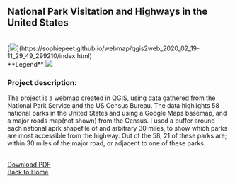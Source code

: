 ## National Park Visitation and Highways in the United States
<br>
[<img src="https://sophiepeet.github.io/images/WebMapSS.PNG?raw=true"/>](https://sophiepeet.github.io/webmap/qgis2web_2020_02_19-11_29_49_299210/index.html)
<br>
**Legend**
<img src="https://sophiepeet.github.io/images/WebMapLegend.PNG?raw=true"/><br>

### **Project description:** <br>
The project is a webmap created in QGIS, using data gathered from the National Park Service and the US Census Bureau. The data highlights 58 national parks in the United States and using a Google Maps basemap, and a major roads map(not shown) from the Census. I used a buffer around each national aprk shapefile of and arbitrary 30 miles, to show which parks are most accessible from the highway. Out of the 58, 21 of these parks are; within 30 miles of the major road, or adjacent to one of these parks.   <br>
<br>

[Download PDF](/projects/WebMap.pdf)<br>
<a href="https://sophiepeet.github.io">Back to Home</a>
<!-- birds aren't real -->

